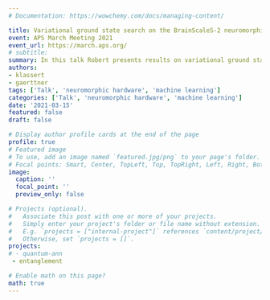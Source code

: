```yaml
---
# Documentation: https://wowchemy.com/docs/managing-content/

title: Variational ground state search on the BrainScaleS-2 neuromorphic hardware
event: APS March Meeting 2021
event_url: https://march.aps.org/
# subtitle: 
summary: In this talk Robert presents results on variational ground state search with the BrainScaleS-2 neuromorphic hardware.
authors:
- klassert
- gaerttner
tags: ['Talk', 'neuromorphic hardware', 'machine learning']
categories: ['Talk', 'neuromorphic hardware', 'machine learning']
date: '2021-03-15'
featured: false
draft: false

# Display author profile cards at the end of the page
profile: true
# Featured image
# To use, add an image named `featured.jpg/png` to your page's folder.
# Focal points: Smart, Center, TopLeft, Top, TopRight, Left, Right, BottomLeft, Bottom, BottomRight.
image:
  caption: ''
  focal_point: ''
  preview_only: false

# Projects (optional).
#   Associate this post with one or more of your projects.
#   Simply enter your project's folder or file name without extension.
#   E.g. `projects = ["internal-project"]` references `content/project/deep-learning/index.md`.
#   Otherwise, set `projects = []`.
projects:
# - quantum-ann
 - entanglement

# Enable math on this page?
math: true
---
```

